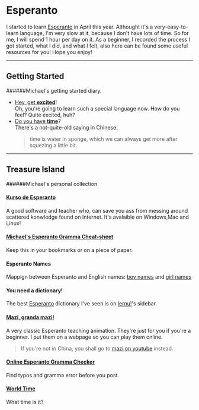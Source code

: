﻿Esperanto  
=============  

I started to learn [Esperanto] in April this year. Althought it's a very-easy-to-learn language, I'm very slow at it, because I don't have lots of time. So for me, I will spend 1 hour per day on it. 
As a beginner, I recorded the process I got started, what I did, and what I felt, also here can be found some useful resources for you! Hope you enjoy!

---------------------
## Getting Started
######Michael's getting started diary.  

* [Hey, get __excited__](Esperanto-Diary1.en)!  
  Oh, you're going to learn such a special language now. How do you feel? Quite excited, huh?
* [Do you have __time__](Esperanto-Diary2.en)?  
   There's a not-quite-old saying in Chinese: 
   > time is water in sponge, which we can always get more after squezing a little bit.  
    
----------------------  
## Treasure Island
######Michael's personal collection

#### [Kurso de Esperanto]  
A good software and teacher who, can save you ass from messing around scattered konwledge found on Internet. It's avalaible on Windows,Mac and Linux!


#### [Michael's Esperanto Gramma Cheat-sheet](Esperanto-GrammaCheatSheet.zh)
Keep this in your bookmarks or on a piece of paper.  

#### Esperanto Names
Mappign between Esperanto and English names: [boy names](http://www.names-meanings.net/names/male-esperanto) and [girl names](http://www.names-meanings.net/names/female-esperanto)  

#### You need a dictionary!
The best [Esperanto] dictionary I've seen is on [lernu!]'s sidebar.  

#### [Mazi, granda mazi!](Esperanto-Mazi.en)
A very classic Esperanto teaching animation. They're just for you if you're a beginner. I put them on a webpage so you can play them online.  
> If you're not in China, you shall go to [mazi on youtube](http://www.youtube.com/watch?v=mWbyXVSiCxw) instead.  

#### [Online Esperanto Gramma Checker](http://beta.visl.sdu.dk/lingvohelpilo/)
Find typos and gramma error before you post.   

#### [World Time](http://esperantofre.com/mondhoro.htm)
What time is it?

[lernu!]:http://zh-cn.lernu.net/
[Kurso de Esperanto]:http://www.kurso.com.br/  
[Esperanto]:http://en.wikipedia.org/wiki/Esperanto